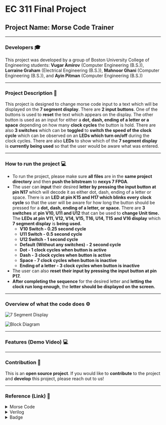 # EC 311 Final Project

## Project Name: Morse Code Trainer

---

### Developers 🎓
This project was developed by a group of Boston University College of Engineering students: **Vugar Amirov** (Computer Engineering (B.S.)), **Lorraine Graham** (Electrical Engineering (B.S.)), **Mahnoor Ghani** (Computer Engineering (B.S.)), and **Ayin Pitman** (Computer Engineering (B.S.))

---

### Project Description 📌

This project is designed to change morse code input to a text which will be displayed on the **7 segment display**. There are **2 input buttons**. One of the buttons is used to **reset** the text which appears on the display. The other button is used as an input for either a **dot, dash, ending of a letter or a space** depending on how many **clock cycles** the button is hold. There are also **3 switches** which can be **toggled** to **switch the speed of the clock cycle** which can be observed on an **LEDs which turn on/off** during the clock cycles. There are also **LEDs** to show which of the **7 segment display** is **currently being used** so that the user would be aware what was entered.

---

### How to run the project 💻

- To run the project, please make sure **all files** are in the **same project directory** and then **push the bitstream** to **nexys 7 FPGA**.
- The user can **input** their desired **letter by pressing the input button at pin N17** which will decode it as either dot, dash, ending of a letter or space. There is an **LED at pin K15 and H17 which blinks every clock cycle** so that the user will be aware for how long the button should be pressed for a **dot, dash, ending of a letter, or space.** There are **3 switches** at **pin V10, U11 and U12** that can be used to **change Unit time.** The **LEDs at pin V11, V12, V14, V15, T16, U14, T15 and V16 display** which **7 segment display** is **being used.**
  - **V10 Switch - 0.25 second cycle**
  - **U11 Switch - 0.5 second cycle**
  - **U12 Switch - 1 second cycle**
  - **Default (Without any switches) - 2 second cycle**
  - **Dot - 1 clock cycles when button is active**
  - **Dash - 3 clock cycles when button is active**
  - **Space - 7 clock cycles when button is inactive**
  - **Ending of a letter - 3 clock cycles when button is inactive**
- The user can also **reset their input by pressing the input button at pin P17.**
- **After completing the sequence** for the desired letter and **letting the clock run long enough**, the **letter should be displayed on the screen.**

---

### Overview of what the code does ⚙️

![7 Segment Display](https://github.com/user-attachments/assets/e1b5d198-b18b-4b07-9361-414329291dfc)


![Block Diagram](https://github.com/user-attachments/assets/720cb89d-cf42-4faa-a24b-caba0f36659e)

---

### Features (Demo Video) 💻



---

### Contribution 💼

This is an **open source project**. If you would like to **contribute** to the project and **develop** this project, please reach out to us!

---

### Reference (Link) 📄

<details>
<summary>Morse Code</summary>
  
[Morse Code Information](https://www.learnmorsecode.com/)
</details>

<details>
<summary>Verilog</summary>
  
[Vivado Documentation](https://docs.amd.com/r/2021.1-English/ug896-vivado-ip/Vivado-Design-Suite-Documentation)
</details>

<details>
<summary>Badge</summary>
  
[Badges Used](https://github.com/alexandresanlim/Badges4-README.md-Profile)
</details>
